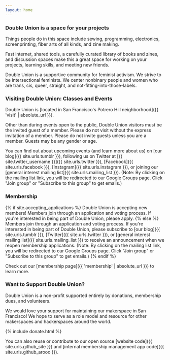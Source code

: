 ```yaml
---
layout: home
---
```


### Double Union is a space for your projects

Things people do in this space include sewing, programming, electronics, screenprinting, fiber arts of all kinds, and zine making.

Fast internet, shared tools, a carefully curated library of books and zines, and discussion spaces make this a great space for working on your projects, learning skills, and meeting new friends.

Double Union is a supportive community for feminist activism. We strive to be intersectional feminists. We center nonbinary people and women who are trans, cis, queer, straight, and not-fitting-into-those-labels.

### Visiting Double Union: Classes and Events

Double Union is [located in San Francisco's Potrero Hill neighborhood]({{ 'visit' | absolute_url }}).

Other than during events open to the public, Double Union visitors must be the invited guest of a member. Please do not visit without the express invitation of a member. Please do not invite guests unless you are a member. Guests may be any gender or age.

You can find out about upcoming events (and learn more about us) on [our blog]({{ site.urls.tumblr }}), following us on Twitter at [{{ site.twitter_username }}]({{ site.urls.twitter }}), [Facebook]({{ site.urls.facebook }}), [Instagram]({{ site.urls.instagram }}), or joining our [general interest mailing list]({{ site.urls.mailing_list }}). (Note: By clicking on the mailing list link, you will be redirected to our Google Groups page. Click "Join group" or "Subscribe to this group" to get emails.)

### Membership

{% if site.accepting_applications %}
Double Union is accepting new members! Members join through an application and voting process. If you're interested in being part of Double Union, please apply.
{% else %}
Members join through an application and voting process. If you're interested in being part of Double Union, please subscribe to [our blog]({{ site.urls.tumblr }}), [Twitter]({{ site.urls.twitter }}), or [general interest mailing list]({{ site.urls.mailing_list }}) to receive an announcement when we reopen membership applications. (Note: By clicking on the mailing list link, you will be redirected to our Google Groups page. Click "Join group" or "Subscribe to this group" to get emails.)
{% endif %}

Check out our [membership page]({{ 'membership' | absolute_url }}) to learn more.

### Want to Support Double Union?
Double Union is a non-profit supported entirely by donations, membership dues, and volunteers.

We would love your support for maintaining our makerspace in San Francisco! We hope to serve as a role model and resource for other makerspaces and hackerspaces around the world.

{% include donate.html %}

You can also reuse or contribute to our open source [website code]({{ site.urls.github_site }}) and [internal membership management app code]({{ site.urls.github_arooo }}).

